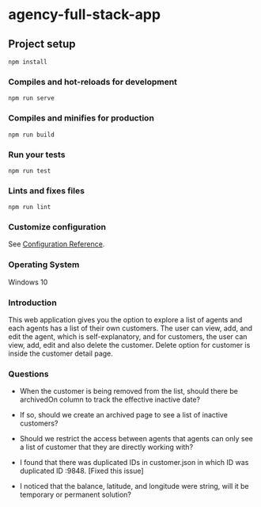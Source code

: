# agency-full-stack-app

## Project setup
```
npm install
```

### Compiles and hot-reloads for development
```
npm run serve
```

### Compiles and minifies for production
```
npm run build
```

### Run your tests
```
npm run test
```

### Lints and fixes files
```
npm run lint
```

### Customize configuration
See [Configuration Reference](https://cli.vuejs.org/config/).

### Operating System

Windows 10

### Introduction

This web application gives you the option to explore a list of agents and each agents has a list of their own customers. The user can view, add, and edit the agent, which is self-explanatory, and for customers, the user can view, add, edit and also delete the customer. Delete option for customer is inside the customer detail page.

### Questions

- When the customer is being removed from the list, should there be archivedOn column to track the effective inactive date?

- If so, should we create an archived page to see a list of inactive customers?

- Should we restrict the access between agents that agents can only see a list of customer that they are directly working with?

- I found that there was duplicated IDs in customer.json in which ID was duplicated ID :9848. [Fixed this issue]

- I noticed that the balance, latitude, and longitude were string, will it be temporary or permanent solution?
